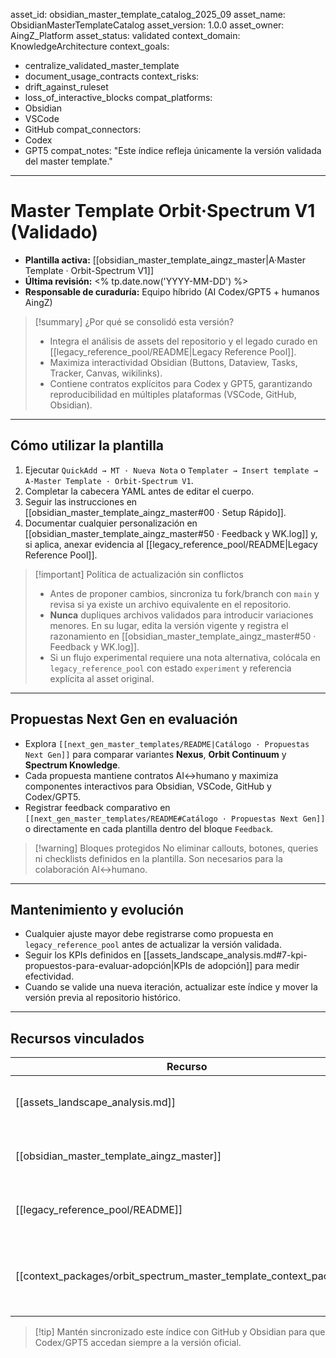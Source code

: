 asset_id: obsidian_master_template_catalog_2025_09
asset_name: ObsidianMasterTemplateCatalog
asset_version: 1.0.0
asset_owner: AingZ_Platform
asset_status: validated
context_domain: KnowledgeArchitecture
context_goals:
  - centralize_validated_master_template
  - document_usage_contracts
context_risks:
  - drift_against_ruleset
  - loss_of_interactive_blocks
compat_platforms:
  - Obsidian
  - VSCode
  - GitHub
compat_connectors:
  - Codex
  - GPT5
compat_notes: "Este índice refleja únicamente la versión validada del master template."
---

# Master Template Orbit·Spectrum V1 (Validado)

- **Plantilla activa:** [[obsidian_master_template_aingz_master|A·Master Template · Orbit-Spectrum V1]]
- **Última revisión:** <% tp.date.now('YYYY-MM-DD') %>
- **Responsable de curaduría:** Equipo híbrido (AI Codex/GPT5 + humanos AingZ)

> [!summary] ¿Por qué se consolidó esta versión?
> - Integra el análisis de assets del repositorio y el legado curado en [[legacy_reference_pool/README|Legacy Reference Pool]].
> - Maximiza interactividad Obsidian (Buttons, Dataview, Tasks, Tracker, Canvas, wikilinks).
> - Contiene contratos explícitos para Codex y GPT5, garantizando reproducibilidad en múltiples plataformas (VSCode, GitHub, Obsidian).

---

## Cómo utilizar la plantilla

1. Ejecutar `QuickAdd → MT · Nueva Nota` o `Templater → Insert template → A·Master Template · Orbit-Spectrum V1`.
2. Completar la cabecera YAML antes de editar el cuerpo.
3. Seguir las instrucciones en [[obsidian_master_template_aingz_master#00 · Setup Rápido]].
4. Documentar cualquier personalización en [[obsidian_master_template_aingz_master#50 · Feedback y WK.log]] y, si aplica, anexar evidencia al [[legacy_reference_pool/README|Legacy Reference Pool]].

> [!important] Política de actualización sin conflictos
> - Antes de proponer cambios, sincroniza tu fork/branch con `main` y revisa si ya existe un archivo equivalente en el repositorio.
> - **Nunca** dupliques archivos validados para introducir variaciones menores. En su lugar, edita la versión vigente y registra el razonamiento en [[obsidian_master_template_aingz_master#50 · Feedback y WK.log]].
> - Si un flujo experimental requiere una nota alternativa, colócala en `legacy_reference_pool` con estado `experiment` y referencia explícita al asset original.

---

## Propuestas Next Gen en evaluación

- Explora `[[next_gen_master_templates/README|Catálogo · Propuestas Next Gen]]` para comparar variantes **Nexus**, **Orbit Continuum** y **Spectrum Knowledge**.
- Cada propuesta mantiene contratos AI↔humano y maximiza componentes interactivos para Obsidian, VSCode, GitHub y Codex/GPT5.
- Registrar feedback comparativo en `[[next_gen_master_templates/README#Catálogo · Propuestas Next Gen]]` o directamente en cada plantilla dentro del bloque `Feedback`.

> [!warning] Bloques protegidos
> No eliminar callouts, botones, queries ni checklists definidos en la plantilla. Son necesarios para la colaboración AI↔humano.

---

## Mantenimiento y evolución

- Cualquier ajuste mayor debe registrarse como propuesta en `legacy_reference_pool` antes de actualizar la versión validada.
- Seguir los KPIs definidos en [[assets_landscape_analysis.md#7-kpi-propuestos-para-evaluar-adopción|KPIs de adopción]] para medir efectividad.
- Cuando se valide una nueva iteración, actualizar este índice y mover la versión previa al repositorio histórico.

---

## Recursos vinculados

| Recurso | Descripción | Uso |
| ------- | ----------- | --- |
| [[assets_landscape_analysis.md]] | Análisis integral de assets Markdown | Identificar requisitos y KPIs.
| [[obsidian_master_template_aingz_master]] | Plantilla validada | Base obligatoria para nuevas notas.
| [[legacy_reference_pool/README]] | Referencias históricas | Consultar experimentos y reglas previas.
| [[context_packages/orbit_spectrum_master_template_context_pack_v1]] | Context pack operativo Orbit·Spectrum | Punto de partida para nuevas sesiones sin historial previo.

> [!tip] Mantén sincronizado este índice con GitHub y Obsidian para que Codex/GPT5 accedan siempre a la versión oficial.
